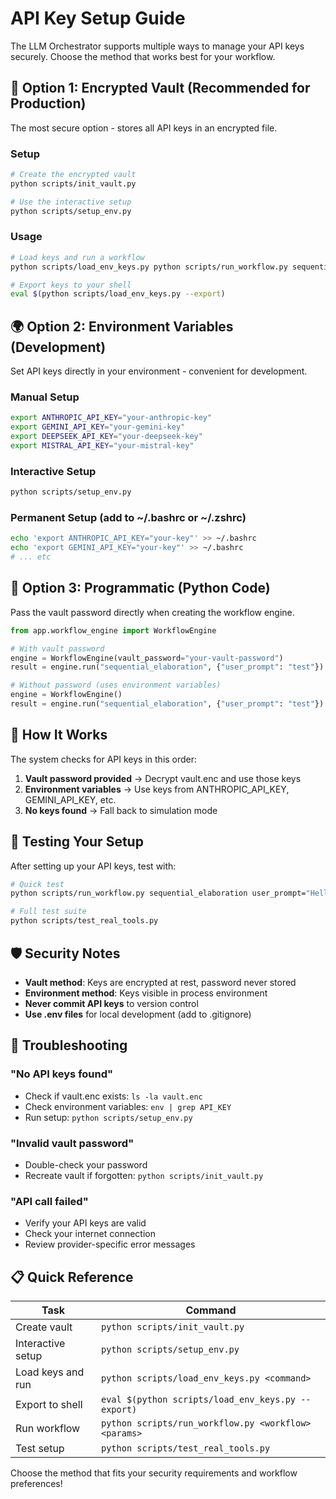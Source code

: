 # API Key Setup Guide

The LLM Orchestrator supports multiple ways to manage your API keys securely. Choose the method that works best for your workflow.

## 🔐 Option 1: Encrypted Vault (Recommended for Production)

The most secure option - stores all API keys in an encrypted file.

### Setup
```bash
# Create the encrypted vault
python scripts/init_vault.py

# Use the interactive setup
python scripts/setup_env.py
```

### Usage
```bash
# Load keys and run a workflow
python scripts/load_env_keys.py python scripts/run_workflow.py sequential_elaboration user_prompt="test"

# Export keys to your shell
eval $(python scripts/load_env_keys.py --export)
```

## 🌍 Option 2: Environment Variables (Development)

Set API keys directly in your environment - convenient for development.

### Manual Setup
```bash
export ANTHROPIC_API_KEY="your-anthropic-key"
export GEMINI_API_KEY="your-gemini-key"
export DEEPSEEK_API_KEY="your-deepseek-key"
export MISTRAL_API_KEY="your-mistral-key"
```

### Interactive Setup
```bash
python scripts/setup_env.py
```

### Permanent Setup (add to ~/.bashrc or ~/.zshrc)
```bash
echo 'export ANTHROPIC_API_KEY="your-key"' >> ~/.bashrc
echo 'export GEMINI_API_KEY="your-key"' >> ~/.bashrc
# ... etc
```

## 🚀 Option 3: Programmatic (Python Code)

Pass the vault password directly when creating the workflow engine.

```python
from app.workflow_engine import WorkflowEngine

# With vault password
engine = WorkflowEngine(vault_password="your-vault-password")
result = engine.run("sequential_elaboration", {"user_prompt": "test"})

# Without password (uses environment variables)
engine = WorkflowEngine()
result = engine.run("sequential_elaboration", {"user_prompt": "test"})
```

## 🔄 How It Works

The system checks for API keys in this order:

1. **Vault password provided** → Decrypt vault.enc and use those keys
2. **Environment variables** → Use keys from ANTHROPIC_API_KEY, GEMINI_API_KEY, etc.
3. **No keys found** → Fall back to simulation mode

## 🧪 Testing Your Setup

After setting up your API keys, test with:

```bash
# Quick test
python scripts/run_workflow.py sequential_elaboration user_prompt="Hello world"

# Full test suite
python scripts/test_real_tools.py
```

## 🛡️ Security Notes

- **Vault method**: Keys are encrypted at rest, password never stored
- **Environment method**: Keys visible in process environment
- **Never commit API keys** to version control
- **Use .env files** for local development (add to .gitignore)

## 🔧 Troubleshooting

### "No API keys found"
- Check if vault.enc exists: `ls -la vault.enc`
- Check environment variables: `env | grep API_KEY`
- Run setup: `python scripts/setup_env.py`

### "Invalid vault password"
- Double-check your password
- Recreate vault if forgotten: `python scripts/init_vault.py`

### "API call failed"
- Verify your API keys are valid
- Check your internet connection
- Review provider-specific error messages

## 📋 Quick Reference

| Task | Command |
|------|---------|
| Create vault | `python scripts/init_vault.py` |
| Interactive setup | `python scripts/setup_env.py` |
| Load keys and run | `python scripts/load_env_keys.py <command>` |
| Export to shell | `eval $(python scripts/load_env_keys.py --export)` |
| Run workflow | `python scripts/run_workflow.py <workflow> <params>` |
| Test setup | `python scripts/test_real_tools.py` |

Choose the method that fits your security requirements and workflow preferences!
